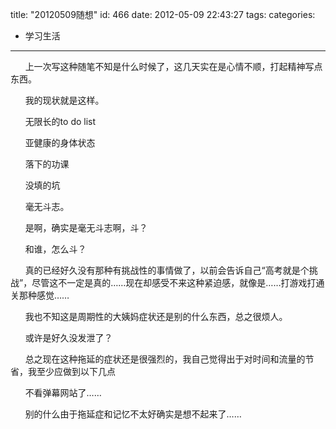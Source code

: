 title: "20120509随想"
id: 466
date: 2012-05-09 22:43:27
tags: 
categories: 
- 学习生活
---

&nbsp;&nbsp;&nbsp;&nbsp;&nbsp; 上一次写这种随笔不知是什么时候了，这几天实在是心情不顺，打起精神写点东西。

&nbsp;&nbsp;&nbsp;&nbsp;&nbsp; 我的现状就是这样。

&nbsp;&nbsp;&nbsp;&nbsp;&nbsp; 无限长的to do list

&nbsp;&nbsp;&nbsp;&nbsp;&nbsp; 亚健康的身体状态

&nbsp;&nbsp;&nbsp;&nbsp;&nbsp; 落下的功课

&nbsp;&nbsp;&nbsp;&nbsp;&nbsp; 没填的坑

&nbsp;&nbsp;&nbsp;&nbsp;&nbsp; 毫无斗志。

&nbsp;&nbsp;&nbsp;&nbsp;&nbsp; 是啊，确实是毫无斗志啊，斗？

&nbsp;&nbsp;&nbsp;&nbsp;&nbsp; 和谁，怎么斗？

&nbsp;&nbsp;&nbsp;&nbsp;&nbsp; 真的已经好久没有那种有挑战性的事情做了，以前会告诉自己&ldquo;高考就是个挑战&rdquo;，尽管这不一定是真的&hellip;&hellip;现在却感受不来这种紧迫感，就像是&hellip;&hellip;打游戏打通关那种感觉&hellip;&hellip;

&nbsp;&nbsp;&nbsp;&nbsp;&nbsp; 我也不知这是周期性的大姨妈症状还是别的什么东西，总之很烦人。

&nbsp;&nbsp;&nbsp;&nbsp;&nbsp; 或许是好久没发泄了？

&nbsp;&nbsp;&nbsp;&nbsp;&nbsp; 总之现在这种拖延的症状还是很强烈的，我自己觉得出于对时间和流量的节省，我至少应做到以下几点

&nbsp;&nbsp;&nbsp;&nbsp;&nbsp; 不看弹幕网站了&hellip;&hellip;

&nbsp;&nbsp;&nbsp;&nbsp;&nbsp; 别的什么由于拖延症和记忆不太好确实是想不起来了&hellip;&hellip;